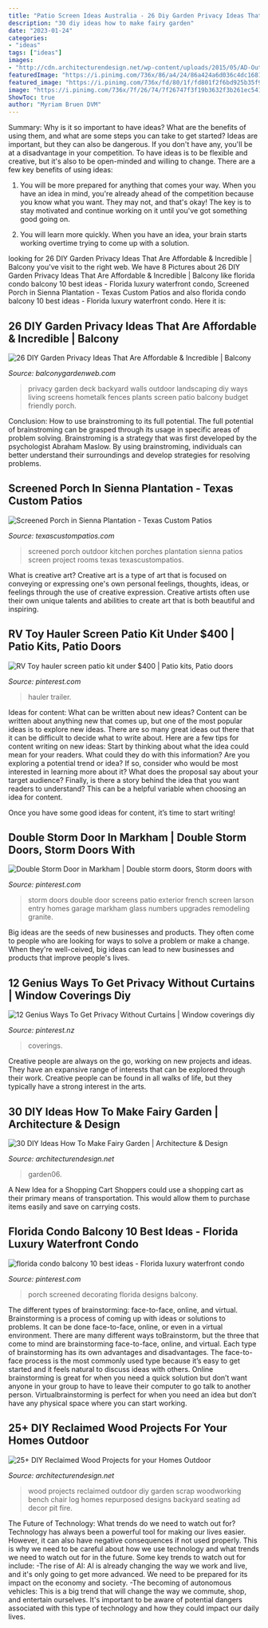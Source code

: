 ```yaml
---
title: "Patio Screen Ideas Australia - 26 Diy Garden Privacy Ideas That Are Affordable &amp; Incredible"
description: "30 diy ideas how to make fairy garden"
date: "2023-01-24"
categories:
- "ideas"
tags: ["ideas"]
images:
- "http://cdn.architecturendesign.net/wp-content/uploads/2015/05/AD-Outdoor-Reclaimed-Wood-Projects-14.jpg"
featuredImage: "https://i.pinimg.com/736x/86/a4/24/86a424a6d036c4dc16818065d061f4a9.jpg"
featured_image: "https://i.pinimg.com/736x/fd/80/1f/fd801f2f6bd925b35f96cf349d9f7c0a.jpg"
image: "https://i.pinimg.com/736x/7f/26/74/7f26747f3f19b3632f3b261ec5410c54.jpg"
ShowToc: true
author: "Myriam Bruen DVM"
---
```



Summary: Why is it so important to have ideas? What are the benefits of using them, and what are some steps you can take to get started?
Ideas are important, but they can also be dangerous. If you don't have any, you'll be at a disadvantage in your competition. To have ideas is to be flexible and creative, but it's also to be open-minded and willing to change. There are a few key benefits of using ideas: 
1) You will be more prepared for anything that comes your way. When you have an idea in mind, you're already ahead of the competition because you know what you want. They may not, and that's okay! The key is to stay motivated and continue working on it until you've got something good going on. 

2) You will learn more quickly. When you have an idea, your brain starts working overtime trying to come up with a solution.

	

		
looking for 26 DIY Garden Privacy Ideas That Are Affordable &amp; Incredible | Balcony you've visit to the right web. We have 8 Pictures about 26 DIY Garden Privacy Ideas That Are Affordable &amp; Incredible | Balcony like florida condo balcony 10 best ideas - Florida luxury waterfront condo, Screened Porch in Sienna Plantation - Texas Custom Patios and also florida condo balcony 10 best ideas - Florida luxury waterfront condo. Here it is:
		
    
## 26 DIY Garden Privacy Ideas That Are Affordable &amp; Incredible | Balcony

<img loading=lazy src="https://balconygardenweb-lhnfx0beomqvnhspx.netdna-ssl.com/wp-content/uploads/2017/07/3.-Flowering-cover-plants-for-a-privacy-screen.jpg" onerror="this.onerror=null;this.src='https://tse2.mm.bing.net/th?id=OIP.0oNXggcFiDEn5nzLih5sWgHaE6&amp;pid=15.1';" alt="26 DIY Garden Privacy Ideas That Are Affordable &amp; Incredible | Balcony">

_Source: balconygardenweb.com_

>privacy garden deck backyard walls outdoor landscaping diy ways living screens hometalk fences plants screen patio balcony budget friendly porch. 

	

Conclusion: How to use brainstroming to its full potential.
The full potential of brainstroming can be grasped through its usage in specific areas of problem solving. Brainstroming is a strategy that was first developed by the psychologist Abraham Maslow. By using brainstroming, individuals can better understand their surroundings and develop strategies for resolving problems.

    
## Screened Porch In Sienna Plantation - Texas Custom Patios

<img loading=lazy src="https://texascustompatios.com/wp-content/uploads/2015/08/DSC09588-e1444831607904.jpg" onerror="this.onerror=null;this.src='https://tse2.mm.bing.net/th?id=OIP.M-TUd9NbCJY-jQN6usJzjgHaE9&amp;pid=15.1';" alt="Screened Porch in Sienna Plantation - Texas Custom Patios">

_Source: texascustompatios.com_

>screened porch outdoor kitchen porches plantation sienna patios screen project rooms texas texascustompatios. 

	

What is creative art?
Creative art is a type of art that is focused on conveying or expressing one's own personal feelings, thoughts, ideas, or feelings through the use of creative expression. Creative artists often use their own unique talents and abilities to create art that is both beautiful and inspiring.

    
## RV Toy Hauler Screen Patio Kit Under $400 | Patio Kits, Patio Doors

<img loading=lazy src="https://i.pinimg.com/736x/86/a4/24/86a424a6d036c4dc16818065d061f4a9.jpg" onerror="this.onerror=null;this.src='https://tse3.mm.bing.net/th?id=OIP.OKIP1afoeAYw3d4Kgqj8PAHaEK&amp;pid=15.1';" alt="RV Toy hauler screen patio kit under $400 | Patio kits, Patio doors">

_Source: pinterest.com_

>hauler trailer. 

	

Ideas for content: What can be written about new ideas?
Content can be written about anything new that comes up, but one of the most popular ideas is to explore new ideas. There are so many great ideas out there that it can be difficult to decide what to write about. Here are a few tips for content writing on new ideas:
Start by thinking about what the idea could mean for your readers. What could they do with this information? Are you exploring a potential trend or idea? If so, consider who would be most interested in learning more about it? What does the proposal say about your target audience? Finally, is there a story behind the idea that you want readers to understand? This can be a helpful variable when choosing an idea for content.

Once you have some good ideas for content, it’s time to start writing!

    
## Double Storm Door In Markham | Double Storm Doors, Storm Doors With

<img loading=lazy src="https://i.pinimg.com/736x/f4/21/99/f4219997395a48891b1169665744a874--double-storm-doors-house-beautiful.jpg" onerror="this.onerror=null;this.src='https://tse3.mm.bing.net/th?id=OIP.RHMCn_A48fcBHKG-gHS8_AAAAA&amp;pid=15.1';" alt="Double Storm Door in Markham | Double storm doors, Storm doors with">

_Source: pinterest.com_

>storm doors double door screens patio exterior french screen larson entry homes garage markham glass numbers upgrades remodeling granite. 

	

Big ideas are the seeds of new businesses and products. They often come to people who are looking for ways to solve a problem or make a change. When they're well-ceived, big ideas can lead to new businesses and products that improve people's lives.

    
## 12 Genius Ways To Get Privacy Without Curtains | Window Coverings Diy

<img loading=lazy src="https://i.pinimg.com/736x/fd/80/1f/fd801f2f6bd925b35f96cf349d9f7c0a.jpg" onerror="this.onerror=null;this.src='https://tse2.mm.bing.net/th?id=OIP.gV-WoXPrErTE_yvzCZouSQHaLH&amp;pid=15.1';" alt="12 Genius Ways To Get Privacy Without Curtains | Window coverings diy">

_Source: pinterest.nz_

>coverings. 

	

Creative people are always on the go, working on new projects and ideas. They have an expansive range of interests that can be explored through their work. Creative people can be found in all walks of life, but they typically have a strong interest in the arts.

    
## 30 DIY Ideas How To Make Fairy Garden | Architecture &amp; Design

<img loading=lazy src="https://cdn.architecturendesign.net/wp-content/uploads/2015/12/AD-DIY-Ideas-How-To-Make-Fairy-Garden-30.jpg" onerror="this.onerror=null;this.src='https://tse4.mm.bing.net/th?id=OIP.ksLBMVUuKRCf3aDN2_NniQHaFi&amp;pid=15.1';" alt="30 DIY Ideas How To Make Fairy Garden | Architecture &amp; Design">

_Source: architecturendesign.net_

>garden06. 

	

A New Idea for a Shopping Cart
Shoppers could use a shopping cart as their primary means of transportation. This would allow them to purchase items easily and save on carrying costs.

    
## Florida Condo Balcony 10 Best Ideas - Florida Luxury Waterfront Condo

<img loading=lazy src="https://i.pinimg.com/736x/7f/26/74/7f26747f3f19b3632f3b261ec5410c54.jpg" onerror="this.onerror=null;this.src='https://tse4.mm.bing.net/th?id=OIP.ujicsOsIGT7CNhd4c3xU8AHaLR&amp;pid=15.1';" alt="florida condo balcony 10 best ideas - Florida luxury waterfront condo">

_Source: pinterest.com_

>porch screened decorating florida designs balcony. 

	

The different types of brainstorming: face-to-face, online, and virtual.
Brainstorming is a process of coming up with ideas or solutions to problems. It can be done face-to-face, online, or even in a virtual environment. There are many different ways toBrainstorm, but the three that come to mind are brainstorming face-to-face, online, and virtual. 
Each type of brainstorming has its own advantages and disadvantages. The face-to-face process is the most commonly used type because it’s easy to get started and it feels natural to discuss ideas with others. Online brainstorming is great for when you need a quick solution but don’t want anyone in your group to have to leave their computer to go talk to another person. Virtualbrainstorming is perfect for when you need an idea but don’t have any physical space where you can start working.

    
## 25+ DIY Reclaimed Wood Projects For Your Homes Outdoor

<img loading=lazy src="http://cdn.architecturendesign.net/wp-content/uploads/2015/05/AD-Outdoor-Reclaimed-Wood-Projects-14.jpg" onerror="this.onerror=null;this.src='https://tse4.mm.bing.net/th?id=OIP.womx19xwh-u_l-Lc47TUfgHaIK&amp;pid=15.1';" alt="25+ DIY Reclaimed Wood Projects for your Homes Outdoor">

_Source: architecturendesign.net_

>wood projects reclaimed outdoor diy garden scrap woodworking bench chair log homes repurposed designs backyard seating ad decor pit fire. 

	

The Future of Technology: What trends do we need to watch out for?
Technology has always been a powerful tool for making our lives easier. However, it can also have negative consequences if not used properly. This is why we need to be careful about how we use technology and what trends we need to watch out for in the future. Some key trends to watch out for include: 
-The rise of AI: AI is already changing the way we work and live, and it's only going to get more advanced. We need to be prepared for its impact on the economy and society. 
-The becoming of autonomous vehicles: This is a big trend that will change the way we commute, shop, and entertain ourselves. It's important to be aware of potential dangers associated with this type of technology and how they could impact our daily lives.

